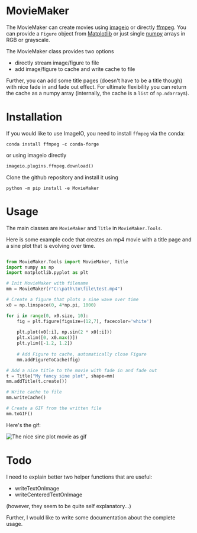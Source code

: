 # MovieMaker

The MovieMaker can create movies using [imageio](https://github.com/imageio/imageio) or directly [ffmpeg](https://www.ffmpeg.org/).
You can provide a ```Figure``` object from [Matplotlib](https://matplotlib.org/) or just single [numpy](http://www.numpy.org/) arrays in RGB or grayscale.

The MovieMaker class provides two options

* directly stream image/figure to file
* add image/figure to cache and write cache to file

Further, you can add some title pages (doesn't have to be a title though)
with nice fade in and fade out effect. For ultimate flexibility you can return
the cache as a numpy array (internally, the cache is a ```list``` of ```np.ndarray```s).

# Installation

If you would like to use ImageIO, you need to install ```ffmpeg``` via the conda:

```
conda install ffmpeg -c conda-forge
```

or using imageio directly

```python
imageio.plugins.ffmpeg.download()
```

Clone the github repository and install it using

```
python -m pip install -e MovieMaker
```

# Usage

The main classes are ```MovieMaker``` and ```Title``` in ```MovieMaker.Tools```.

Here is some example code that creates an mp4 movie with a title page and a sine plot that is evolving over time.

```python

from MovieMaker.Tools import MovieMaker, Title
import numpy as np
import matplotlib.pyplot as plt

# Init MovieMaker with filename
mm = MovieMaker(r"C:\path\to\file\test.mp4")

# Create a figure that plots a sine wave over time
x0 = np.linspace(0, 4*np.pi, 1000)

for i in range(0, x0.size, 10):
    fig = plt.figure(figsize=(12,7), facecolor='white')
    
    plt.plot(x0[:i], np.sin(2 * x0[:i]))
    plt.xlim([0, x0.max()])
    plt.ylim([-1.2, 1.2])
    
    # Add Figure to cache, automatically close Figure
    mm.addFigureToCache(fig)

# Add a nice title to the movie with fade in and fade out
t = Title("My fancy sine plot", shape=mm)
mm.addTitle(t.create())

# Write cache to file
mm.writeCache()

# Create a GIF from the written file
mm.toGIF()

```

Here's the gif:

![The nice sine plot movie as gif][gif]

# Todo

I need to explain better two helper functions that are useful:

* writeTextOnImage
* writeCenteredTextOnImage

(however, they seem to be quite self explanatory...)

Further, I would like to write some documentation about the complete usage.


[gif]: https://github.com/anki-xyz/MovieMaker/blob/master/test.gif "Nice sine plot GIF"
